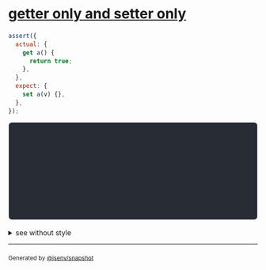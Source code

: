 # [getter only and setter only](../../property_descriptor.test.js#L105)

```js
assert({
  actual: {
    get a() {
      return true;
    },
  },
  expect: {
    set a(v) {},
  },
});
```

![img](throw.svg)

<details>
  <summary>see without style</summary>

```console
AssertionError: actual and expect are different

actual: {
  get a() {
    [source code],
  },
}
expect: {
  set a() {
    [source code],
  },
}
```

</details>

---
<sub>
  Generated by <a href="https://github.com/jsenv/core/tree/main/packages/independent/snapshot">@jsenv/snapshot</a>
</sub>